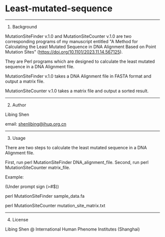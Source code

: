 # Least-mutated-sequence

-------------
1. Background

MutationSiteFinder v.1.0 and MutationSiteCounter v.1.0 are two corresponding programs of my manuscript entitled "A Method for Calculating the Least Mutated Sequence in DNA Alignment Based on Point Mutation Sites" (https://doi.org/10.1101/2023.11.14.567125).

They are Perl programs which are designed to calculate the least mutated sequence in a DNA Alignment file.

MutationSiteFinder v.1.0 takes a DNA Alignment file in FASTA format and output a matrix file.

MutationSiteCounter v.1.0 takes a matrix file and output a sorted result.

-------------
2. Author

Libing Shen 

email: shenlibing@ihup.org.cn

-------------
3. Usage

There are two steps to calculate the least mutated sequence in a DNA Alignment file.

First, run perl MutationSiteFinder DNA_alignment_file.
Second, run perl MutationSiteCounter matrix_file.

Example: 

(Under prompt sign (>#$))

perl MutationSiteFinder sample_data.fa

perl MutationSiteCounter mutation_site_matrix.txt


-------------
4. License

Libing Shen @ International Human Phenome Institutes (Shanghai)
